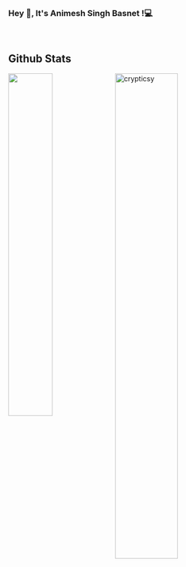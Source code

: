 ### Hey 👋, It's __Animesh Singh Basnet__ !:computer:




<br/> 

<h2> Github Stats </h2> 

<img align="left" width="42%" src="https://github-readme-stats.vercel.app/api/top-langs/?username=crypticsy&layout=compact&theme=dark" />

<img width="50%" src="https://github-readme-stats.vercel.app/api?username=crypticsy&hide=prs,contribs&bg_color=#0D1117
                                                                ?username=crypticsy&count_private=true
                                                                ?username=crypticsy&show_icons=true&theme=dark"
                alt="crypticsy" />

<br/>




<!--
**crypticsy/crypticsy** is a ✨ _special_ ✨ repository because its `README.md` (this file) appears on your GitHub profile.

Here are some ideas to get you started:

- 🔭 I’m currently working on ...
- 🌱 I’m currently learning ...
- 👯 I’m looking to collaborate on ...
- 🤔 I’m looking for help with ...
- 💬 Ask me about ...
- 📫 How to reach me: ...
- 😄 Pronouns: ...
- ⚡ Fun fact: ...
-->
